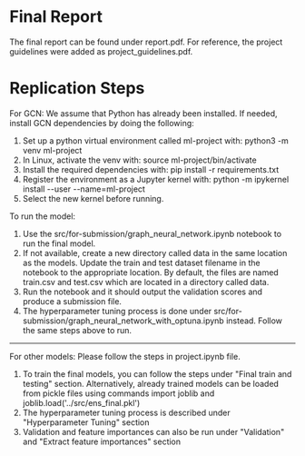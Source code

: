 # Final Report
The final report can be found under report.pdf. For reference, the project guidelines were added as project_guidelines.pdf.

# Replication Steps
For GCN:
We assume that Python has already been installed. If needed, install GCN dependencies by doing the following:
1) Set up a python virtual environment called ml-project with: python3 -m venv ml-project
2) In Linux, activate the venv with: source ml-project/bin/activate
3) Install the required dependencies with: pip install -r requirements.txt
4) Register the environment as a Jupyter kernel with: python -m ipykernel install --user --name=ml-project
5) Select the new kernel before running.

To run the model:
1) Use the src/for-submission/graph_neural_network.ipynb notebook to run the final model. 
2) If not available, create a new directory called data in the same location as the models. Update the train and test dataset filename in the notebook to the appropriate location. By default, the files are named train.csv and test.csv which are located in a directory called data.
3) Run the notebook and it should output the validation scores and produce a submission file.
4) The hyperparameter tuning process is done under src/for-submission/graph_neural_network_with_optuna.ipynb instead. Follow the same steps above to run.

--------------------------------------

For other models:
Please follow the steps in project.ipynb file.
1) To train the final models, you can follow the steps under "Final train and testing" section. Alternatively, already trained models can be loaded from pickle files using commands import joblib and joblib.load('../src/ens_final.pkl')
2) The hyperparameter tuning process is described under "Hyperparameter Tuning" section
3) Validation and feature importances can also be run under "Validation" and "Extract feature importances" section
